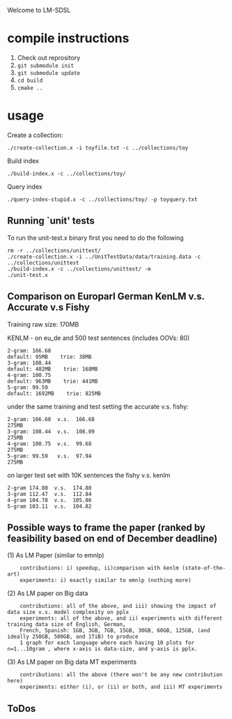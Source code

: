 Welcome to LM-SDSL

# compile instructions

1. Check out reprository
2. `git submodule init`
3. `git submodule update`
4. `cd build`
5. `cmake ..`

# usage

Create a collection:

```
./create-collection.x -i toyfile.txt -c ../collections/toy
```

Build index

```
./build-index.x -c ../collections/toy/
```

Query index

```
./query-index-stupid.x -c ../collections/toy/ -p toyquery.txt
```

## Running `unit' tests ##

To run the unit-test.x binary first you need to do the following
```
rm -r ../collections/unittest/
./create-collection.x -i ../UnitTestData/data/training.data -c ../collections/unittest
./build-index.x -c ../collections/unittest/ -m
./unit-test.x
```
## Comparison on Europarl German KenLM v.s. Accurate v.s Fishy ##
Training raw size: 170MB

KENLM - on eu_de and 500 test sentences (includes OOVs:	80)
```
2-gram:	166.68	
default: 95MB    trie: 38MB
3-gram:	108.44
default: 402MB    trie: 168MB
4-gram:	100.75
default: 963MB    trie: 441MB
5-gram:	99.59
default: 1692MB    trie: 825MB
```
under the same training and test setting the accurate v.s. fishy:
```
2-gram:	166.68  v.s.  166.68
275MB
3-gram:	108.44  v.s.  108.09
275MB
4-gram:	100.75  v.s.  99.68
275MB
5-gram:	99.59   v.s.  97.94
275MB
```
on larger test set with 10K sentences the fishy v.s. kenlm
```
2-gram 174.80  v.s.  174.80
3-gram 112.47  v.s.  112.84
4-gram 104.78  v.s.  105.86
5-gram 103.11  v.s.  104.82
```
## Possible ways to frame the paper (ranked by feasibility based on end of December deadline) ##
(1) As LM Paper (similar to emnlp)
```
    contributions: i) speedup, ii)comparison with kenlm (state-of-the-art)
    experiments: i) exactly similar to emnlp (nothing more)
```
(2) As LM paper on Big data
```
    contributions: all of the above, and iii) showing the impact of data size v.s. model complexity on pplx
    experiments: all of the above, and ii) experiments with different training data size of English, German,
    French, Spanish: 1GB, 3GB, 7GB, 15GB, 30GB, 60GB, 125GB, (and ideally 250GB, 500GB, and 1TiB) to produce
    1 graph for each language where each having 10 plots for n=1...10gram , where x-axis is data-size, and y-axis is pplx.
```
(3) As LM paper on Big data MT experiments
```
    contributions: all the above (there won't be any new contribution here)
    experiments: either (i), or (ii) or both, and iii) MT experiments
```
## ToDos ##
